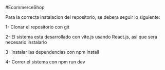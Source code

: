 #EcommerceShop

Para la correcta instalacion del repositorio, se debera seguir lo siguiente:

1- Clonar el repositorio con git

2- El sistema esta desarrollado con vite.js usando React.js, asi que sera necesario instalarlo

3- Instalar las dependencias con npm install

4- Correr el sistema con npm run dev
